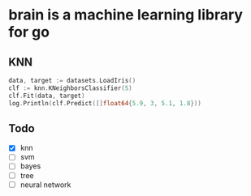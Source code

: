 # brain is a machine learning library for go

## KNN

```go
data, target := datasets.LoadIris()
clf := knn.KNeighborsClassifier(5)
clf.Fit(data, target)
log.Println(clf.Predict([]float64{5.9, 3, 5.1, 1.8}))
```

## Todo

- [x] knn
- [ ] svm
- [ ] bayes
- [ ] tree
- [ ] neural network
